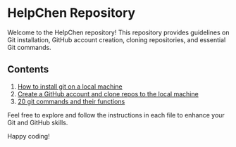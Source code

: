 # HelpChen Repository

Welcome to the HelpChen repository! This repository provides guidelines on Git installation, GitHub account creation, cloning repositories, and essential Git commands.

## Contents

1. [How to install git on a local machine](git.txt)
2. [Create a GitHub account and clone repos to the local machine](github.txt)
3. [20 git commands and their functions](git_commands.txt)

Feel free to explore and follow the instructions in each file to enhance your Git and GitHub skills.

Happy coding!

